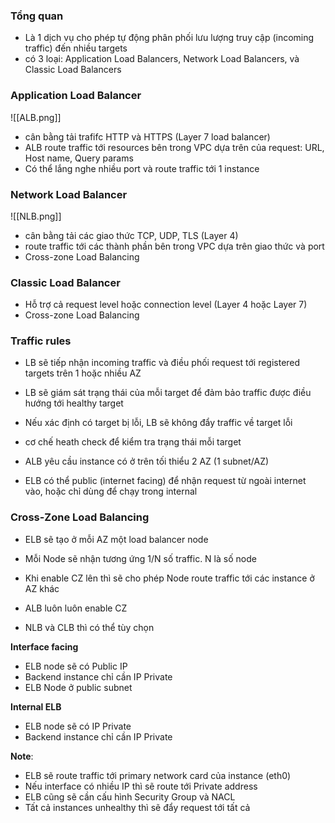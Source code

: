 ### Tổng quan
- Là 1 dịch vụ cho phép tự động phân phối lưu lượng truy cập (incoming traffic) đến nhiều targets
- có 3 loại: Application Load Balancers, Network Load Balancers, và Classic Load Balancers

### Application Load Balancer

![[ALB.png]]

- cân bằng tải trafifc HTTP và HTTPS (Layer 7 load balancer)
- ALB route traffic tới resources bên trong VPC dựa trên của request: URL, Host name, Query params
- Có thể lắng nghe nhiều port và route traffic tới 1 instance

### Network Load Balancer

![[NLB.png]]

- cân bằng tải các giao thức TCP, UDP, TLS (Layer 4)
- route traffic tới các thành phần bên trong VPC dựa trên giao thức và port
- Cross-zone Load Balancing

### Classic Load Balancer
- Hỗ trợ cả request level hoặc connection level (Layer 4 hoặc Layer 7)
- Cross-zone Load Balancing

### Traffic rules
- LB sẽ tiếp nhận incoming traffic và điều phối request tới registered targets trên 1 hoặc nhiều AZ

- LB sẽ giám sát trạng thái của mỗi target để đảm bảo traffic được điều hướng tới healthy target

- Nếu xác định có target bị lỗi, LB sẽ không đẩy traffic về target lỗi

- cơ chế heath check để kiểm tra trạng thái mỗi target

- ALB yêu cầu instance có ở trên tối thiểu 2 AZ (1 subnet/AZ)

- ELB có thể public (internet facing) để nhận request từ ngoài internet vào, hoặc chỉ dùng để chạy trong internal

### Cross-Zone Load Balancing
- ELB sẽ tạo ở mỗi AZ một load balancer node

- Mỗi Node sẽ nhận tương ứng 1/N số traffic. N là số node

- Khi enable CZ lên thì sẽ cho phép Node route traffic tới các instance ở AZ khác

- ALB luôn luôn enable CZ

- NLB và CLB thì có thể tùy chọn

**Interface facing**
- ELB node sẽ có Public IP
- Backend instance chỉ cần IP Private
- ELB Node ở public subnet

**Internal ELB**
- ELB node sẽ có IP Private
- Backend instance chỉ cần IP Private

**Note**:

- ELB sẽ route traffic tới primary network card của instance (eth0)
- Nếu interface có nhiều IP thì sẽ route tới Private address
- ELB cũng sẽ cần cấu hình Security Group và NACL
- Tất cả instances unhealthy thì sẽ đẩy request tới tất cả

